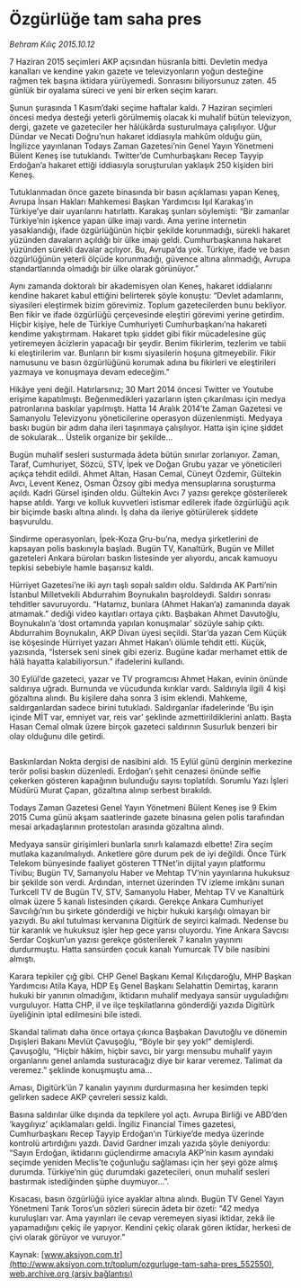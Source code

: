 # Özgürlüğe tam saha pres

*Behram Kılıç 2015.10.12*

<div class="pNewsDetailMainContent ctx_content" itemprop="articleBody">
 <p>
  7 Haziran 2015 seçimleri AKP açısından hüsranla bitti. Devletin medya kanalları ve kendine yakın gazete ve televizyonların yoğun desteğine rağmen tek başına iktidara yürüyemedi. Sonrasını biliyorsunuz zaten. 45 günlük bir oyalama süreci ve yeni bir erken seçim kararı.
 </p>
 <p>
  Şunun şurasında 1 Kasım’daki seçime haftalar kaldı. 7 Haziran seçimleri öncesi medya desteği yeterli görülmemiş olacak ki muhalif bütün televizyon, dergi, gazete ve gazeteciler her hâlükârda susturulmaya çalışılıyor. Uğur Dündar ve Necati Doğru’nun hakaret iddiasıyla mahkûm olduğu gün, İngilizce yayınlanan Todays Zaman Gazetesi’nin Genel Yayın Yönetmeni Bülent Keneş ise tutuklandı. Twitter’de Cumhurbaşkanı Recep Tayyip Erdoğan’a hakaret ettiği iddiasıyla soruşturulan yaklaşık 250 kişiden biri Keneş.
 </p>
 <p>
  Tutuklanmadan önce gazete binasında bir basın açıklaması yapan Keneş, Avrupa İnsan Hakları Mahkemesi Başkan Yardımcısı Işıl Karakaş’ın Türkiye’ye dair uyarılarını hatırlattı. Karakaş şunları söylemişti: “Bir zamanlar Türkiye’nin işkence yapan ülke imajı vardı. Ama yerine internetin yasaklandığı, ifade özgürlüğünün hiçbir şekilde korunmadığı, sürekli hakaret yüzünden davaların açıldığı bir ülke imajı geldi. Cumhurbaşkanına hakaret yüzünden sürekli davalar açılıyor. Bu, Avrupa’da yok. Türkiye, ifade ve basın özgürlüğünün yeterli ölçüde korunmadığı, güvence altına alınmadığı, Avrupa standartlarında olmadığı bir ülke olarak görünüyor.”
 </p>
 <p>
  Aynı zamanda doktoralı bir akademisyen olan Keneş, hakaret iddialarını kendine hakaret kabul ettiğini belirterek şöyle konuştu: “Devlet adamlarını, siyasileri eleştirmek bizim görevimiz. Toplum gazetecilerden bunu bekliyor. Ben fikir ve ifade özgürlüğü çerçevesinde eleştiri görevimi yerine getirdim. Hiçbir kişiye, hele de Türkiye Cumhuriyeti Cumhurbaşkanı’na hakareti kendime yakıştırmam. Hakaret tıpkı şiddet gibi fikir mücadelesine güç yetiremeyen âcizlerin yapacağı bir şeydir. Benim fikirlerim, tezlerim ve tabii ki eleştirilerim var. Bunların bir kısmı siyasilerin hoşuna gitmeyebilir. Fikir namusunu ve basın özgürlüğünü korumak adına bu fikirleri ve eleştirileri yazmaya ve konuşmaya devam edeceğim.”
 </p>
 <p>
  Hikâye yeni değil. Hatırlarsınız; 30 Mart 2014 öncesi Twitter ve Youtube erişime kapatılmıştı. Beğenmedikleri yazarların işten çıkarılması için medya patronlarına baskılar yapılmıştı. Hatta 14 Aralık 2014’te Zaman Gazetesi ve Samanyolu Televizyonu yöneticilerine operasyon düzenlenmişti. Medyaya baskı bugün bir adım daha ileri taşınmaya çalışılıyor. Hatta işin içine şiddet de sokularak… Üstelik organize bir şekilde...
 </p>
 <p>
  Bugün muhalif sesleri susturmada âdeta bütün sınırlar zorlanıyor. Zaman, Taraf, Cumhuriyet, Sözcü, STV, İpek ve Doğan Grubu yazar ve yöneticileri açıkça tehdit edildi. Ahmet Altan, Hasan Cemal, Cüneyt Özdemir, Gültekin Avcı, Levent Kenez, Osman Özsoy gibi medya mensuplarına soruşturma açıldı. Kadri Gürsel işinden oldu. Gültekin Avcı 7 yazısı gerekçe gösterilerek hapse atıldı. Yargı ve kolluk kuvvetleri istismar edilerek ifade özgürlüğü açık bir biçimde baskı altına alındı. İş daha da ileriye götürülerek şiddete başvuruldu.
 </p>
 <p>
  Sindirme operasyonları, İpek-Koza Gru-bu’na, medya şirketlerini de kapsayan polis baskınıyla başladı. Bugün TV, Kanaltürk, Bugün ve Millet gazeteleri Ankara büroları baskın listesinde yer alıyordu, ancak kamuoyu tepkisi sebebiyle hamle başarısız kaldı.
 </p>
 <p>
  Hürriyet Gazetesi’ne iki ayrı taşlı sopalı saldırı oldu. Saldırıda AK Parti’nin İstanbul Milletvekili Abdurrahim Boynukalın başroldeydi. Saldırı sonrası tehditler savuruyordu. “Hatamız, bunlara (Ahmet Hakan’a) zamanında dayak atmamak.” dediği video kayıtları ortaya çıktı. Başbakan Ahmet Davutoğlu, Boynukalın’a ‘dost ortamında yapılan konuşmalar’ sözüyle sahip çıktı. Abdurrahim Boynukalın, AKP Divan üyesi seçildi. Star’da yazan Cem Küçük ise köşesinde Hürriyet yazarı Ahmet Hakan’ı ölümle tehdit etti. Küçük, yazısında, “İstersek seni sinek gibi ezeriz. Bugüne kadar merhamet ettik de hâlâ hayatta kalabiliyorsun.” ifadelerini kullandı.
 </p>
 <p>
  30 Eylül’de gazeteci, yazar ve TV programcısı Ahmet Hakan, evinin önünde saldırıya uğradı. Burnunda ve vücudunda kırıklar vardı. Saldırıyla ilgili 4 kişi gözaltına alındı. Bu kişilere daha sonra 3 isim eklendi. Mahkeme, saldırganlardan sadece birini tutukladı. Saldırganlar ifadelerinde ‘Bu işin içinde MİT var, emniyet var, reis var’ şeklinde azmettirildiklerini anlattı. Başta Hasan Cemal olmak üzere birçok gazeteci saldırının Susurluk benzeri bir olay olduğunu dile getirdi.
 </p>
 <p>
  <img alt="" src="http://web.archive.org/web/20160204032653im_/http://medya.aksiyon.com.tr//aksiyon/2015/10/15/572118.jpg"/>
 </p>
 <p>
  Baskınlardan Nokta dergisi de nasibini aldı. 15 Eylül günü derginin merkezine terör polisi baskın düzenledi. Erdoğan’ı şehit cenazesi önünde selfie çekerken gösteren kapağının bulunduğu sayısı toplatıldı. Sorumlu Yazı İşleri Müdürü Murat Çapan, gözaltına alınıp serbest bırakıldı.
 </p>
 <p>
  Todays Zaman Gazetesi Genel Yayın Yönetmeni Bülent Keneş ise 9 Ekim 2015 Cuma günü akşam saatlerinde gazete binasına gelen polis tarafından mesai arkadaşlarının protestoları arasında gözaltına alındı.
 </p>
 <p>
  Medyaya sansür girişimleri bunlarla sınırlı kalamazdı elbette! Zira seçim mutlaka kazanılmalıydı. Anketlere göre durum pek de iyi değildi. Önce Türk Telekom bünyesinde faaliyet gösteren TTNet’in dijital yayın platformu Tivibu; Bugün TV, Samanyolu Haber ve Mehtap TV’nin yayınlarına hukuksuz bir şekilde son verdi. Ardından, internet üzerinden TV izleme imkânı sunan Turkcell TV de Bugün TV, STV, Samanyolu Haber, Mehtap TV ve Kanaltürk olmak üzere 5 kanalı listesinden çıkardı. Gerekçe Ankara Cumhuriyet Savcılığı’nın bu şirkete gönderdiği ve hiçbir hukuki karşılığı olmayan bir yazıydı. Bu akıl tutulması kervanına Digitürk de seyirci kalmadı. Nedense bu tür karanlık ve hukuksuz işler hep gece yarısı oluyordu. Yine Ankara Savcısı Serdar Coşkun’un yazısı gerekçe gösterilerek 7 kanalın yayınını durdurmuştu. Hatta sansürden çocuk kanalı Yumurcak TV bile nasibini almıştı.
 </p>
 <p>
  Karara tepkiler çığ gibi. CHP Genel Başkanı Kemal Kılıçdaroğlu, MHP Başkan Yardımcısı Atila Kaya, HDP Eş Genel Başkanı Selahattin Demirtaş, kararın hukuki bir yanının olmadığını, iktidarın muhalif medyaya sansür uyguladığını vurguluyor. Hatta CHP, il ve ilçe teşkilatlarına gönderdiği yazıda Digitürk üyeliğinin iptal edilmesini bile istedi.
 </p>
 <p>
  Skandal talimatı daha önce ortaya çıkınca Başbakan Davutoğlu ve dönemin Dışişleri Bakanı Mevlüt Çavuşoğlu, “Böyle bir şey yok!” demişlerdi. Çavuşoğlu, “Hiçbir hâkim, hiçbir savcı, bir yargı mensubu muhalif yayın organlarını genel anlamda susturacağız diye bir karar veremez. Talimat da veremez.” şeklinde konuşmuştu ama…
 </p>
 <p>
  Aması, Digitürk’ün 7 kanalın yayınını durdurmasına her kesimden tepki gelirken sadece AKP çevreleri sessiz kaldı.
 </p>
 <p>
  Basına saldırılar ülke dışında da tepkilere yol açtı. Avrupa Birliği ve ABD’den ‘kaygılıyız’ açıklamaları geldi. İngiliz Financial Times gazetesi, Cumhurbaşkanı Recep Tayyip Erdoğan’ın Türkiye’de medya üzerinde kontrolü artırdığını yazdı. David Gardner imzalı yazıda şöyle deniyordu: “Sayın Erdoğan, iktidarını güçlendirme amacıyla AKP’nin kasım ayındaki seçimde yeniden Meclis’te çoğunluğu sağlaması için her şeyi göze almış durumda. Türkiye’nin güç durumdaki gazetecileri, onun muhalif sesleri bastırmak istediğinden şüphe duymuyor...”.
 </p>
 <p>
  Kısacası, basın özgürlüğü iyice ayaklar altına alındı. Bugün TV Genel Yayın Yönetmeni Tarık Toros’un sözleri sürecin âdeta bir özeti: “42 medya kuruluşları var. Ama yayınları ile cevap veremeyen siyasi iktidar, zekâ ile yapamadığını çekiç ile yapıyor. Kendini çekiç olarak gören iktidar, herkesi de çivi olarak görüyor ve vuruyor.”
 </p>
</div>


Kaynak: [www.aksiyon.com.tr](http://www.aksiyon.com.tr/toplum/ozgurluge-tam-saha-pres_552550), [web.archive.org (arşiv bağlantısı)](http://web.archive.org/web/20160204032653/http://www.aksiyon.com.tr/toplum/ozgurluge-tam-saha-pres_552550)
